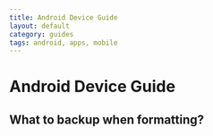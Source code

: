 ```yaml
---
title: Android Device Guide
layout: default
category: guides
tags: android, apps, mobile
---
```


# Android Device Guide

## What to backup when formatting?
